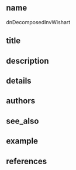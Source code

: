 ## name
dnDecomposedInvWishart
## title
## description
## details
## authors
## see_also
## example
## references
